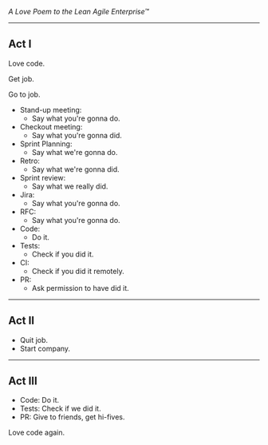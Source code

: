 _A Love Poem to the Lean Agile Enterprise™_

---

## Act I

Love code.

Get job.

Go to job.

- Stand-up meeting:
	- Say what you're gonna do.
- Checkout meeting:
	- Say what you're gonna did.
- Sprint Planning:
	- Say what we're gonna do.
- Retro:
	- Say what we're gonna did.
- Sprint review:
	- Say what we really did.
- Jira:
	- Say what you're gonna do.
- RFC:
	- Say what you're gonna do.
- Code:
	- Do it.
- Tests:
	- Check if you did it.
- CI:
	- Check if you did it remotely.
- PR:
	- Ask permission to have did it.

---

## Act II

- Quit job.
- Start company.

---

## Act III

- Code: Do it.
- Tests: Check if we did it.
- PR: Give to friends, get hi-fives.

Love code again.